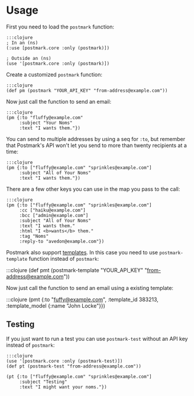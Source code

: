 Usage
=====

First you need to load the `postmark` function:

    :::clojure
    ; In an (ns)
    (:use [postmark.core :only (postmark)])

    ; Outside an (ns)
    (use '[postmark.core :only (postmark)])

Create a customized `postmark` function:

    :::clojure
    (def pm (postmark "YOUR_API_KEY" "from-address@example.com"))

Now just call the function to send an email:

    :::clojure
    (pm {:to "fluffy@example.com"
         :subject "Your Noms"
         :text "I wants them."})

You can send to multiple addresses by using a seq for `:to`, but remember that
Postmark's API won't let you send to more than twenty recipients at a time:

    :::clojure
    (pm {:to ["fluffy@example.com" "sprinkles@example.com"]
         :subject "All of Your Noms"
         :text "I wants them."})

There are a few other keys you can use in the map you pass to the call:

    :::clojure
    (pm {:to ["fluffy@example.com" "sprinkles@example.com"]
         :cc ["haiku@example.com"]
         :bcc ["admin@example.com"]
         :subject "All of Your Noms"
         :text "I wants them."
         :html "I <b>wants</b> them."
         :tag "Noms"
         :reply-to "avedon@example.com"})

Postmark also support [templates](https://www.google.com.br/webhp?sourceid=chrome-instant&ion=1&espv=2&ie=UTF-8#q=postmark%20template). In this case you need to use
``postmark-template`` function instead of ``postmark``:

   :::clojure
   (def pmt (postmark-template "YOUR_API_KEY" "from-address@example.com"))

Now just call the function to send an email using a existing template:

   :::clojure
   (pmt {:to "fuffy@example.com", :template_id 383213, :template_model {:name "John Locke"}})

## Testing

If you just want to run a test you can use `postmark-test` without an API key
instead of `postmark`:

    :::clojure
    (use '[postmark.core :only (postmark-test)])
    (def pt (postmark-test "from-address@example.com"))

    (pt {:to ["fluffy@example.com" "sprinkles@example.com"]
         :subject "Testing"
         :text "I might want your noms."})
